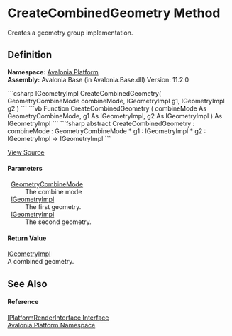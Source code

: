 # CreateCombinedGeometry Method


Creates a geometry group implementation.



## Definition
**Namespace:** <a href="N_Avalonia_Platform">Avalonia.Platform</a>  
**Assembly:** Avalonia.Base (in Avalonia.Base.dll) Version: 11.2.0

<Tabs groupId="api-code-preview">
<TabItem value="csharp" label="C#">
```csharp
IGeometryImpl CreateCombinedGeometry(
	GeometryCombineMode combineMode,
	IGeometryImpl g1,
	IGeometryImpl g2
)
```
</TabItem>
<TabItem value="vb" label="VB">
```vb
Function CreateCombinedGeometry ( 
	combineMode As GeometryCombineMode,
	g1 As IGeometryImpl,
	g2 As IGeometryImpl
) As IGeometryImpl
```
</TabItem>
<TabItem value="fsharp" label="F#">
```fsharp
abstract CreateCombinedGeometry : 
        combineMode : GeometryCombineMode * 
        g1 : IGeometryImpl * 
        g2 : IGeometryImpl -> IGeometryImpl 
```
</TabItem>
</Tabs>



<a href="https://github.com/AvaloniaUI/Avalonia/tree/master/src/Avalonia.Base/Platform/IPlatformRenderInterface.cs" title="View the source code">View Source</a>



#### Parameters
<dl><dt>  <a href="T_Avalonia_Media_GeometryCombineMode">GeometryCombineMode</a></dt><dd>The combine mode</dd><dt>  <a href="T_Avalonia_Platform_IGeometryImpl">IGeometryImpl</a></dt><dd>The first geometry.</dd><dt>  <a href="T_Avalonia_Platform_IGeometryImpl">IGeometryImpl</a></dt><dd>The second geometry.</dd></dl>

#### Return Value
<a href="T_Avalonia_Platform_IGeometryImpl">IGeometryImpl</a>  
A combined geometry.

## See Also


#### Reference
<a href="T_Avalonia_Platform_IPlatformRenderInterface">IPlatformRenderInterface Interface</a>  
<a href="N_Avalonia_Platform">Avalonia.Platform Namespace</a>  
